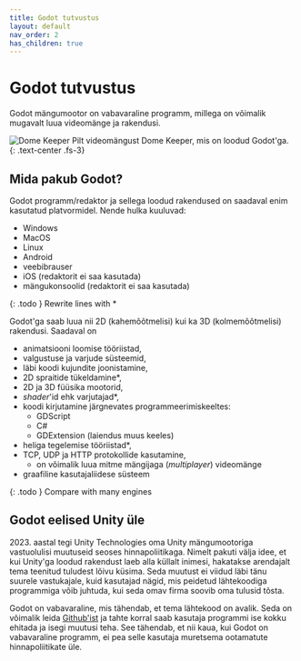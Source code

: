 ```yaml
---
title: Godot tutvustus
layout: default
nav_order: 2
has_children: true
---
```


# Godot tutvustus

Godot mängumootor on vabavaraline programm, millega on võimalik mugavalt luua videomänge ja rakendusi.

![Dome Keeper](https://godotengine.org/assets/showcase/dome-keeper.jpg)
Pilt videomängust Dome Keeper, mis on loodud Godot'ga.
{: .text-center .fs-3}

## Mida pakub Godot?

Godot programm/redaktor ja sellega loodud rakendused on saadaval enim kasutatud platvormidel.
Nende hulka kuuluvad:

-   Windows
-   MacOS
-   Linux
-   Android
-   veebibrauser
-   iOS (redaktorit ei saa kasutada)
-   mängukonsoolid (redaktorit ei saa kasutada)

{: .todo }
Rewrite lines with \*

Godot'ga saab luua nii 2D (kahemõõtmelisi) kui ka 3D (kolmemõõtmelisi) rakendusi.
Saadaval on

-   animatsiooni loomise tööriistad,
-   valgustuse ja varjude süsteemid,
-   läbi koodi kujundite joonistamine,
-   2D spraitide tükeldamine\*,
-   2D ja 3D füüsika mootorid,
-   *shader*'id ehk varjutajad\*,
-   koodi kirjutamine järgnevates programmeerimiskeeltes:
    -   GDScript
    -   C#
    -   GDExtension (laiendus muus keeles)
-   heliga tegelemise tööriistad\*,
-   TCP, UDP ja HTTP protokollide kasutamine,
    -   on võimalik luua mitme mängijaga (*multiplayer*) videomänge
-   graafiline kasutajaliidese süsteem

{: .todo }
Compare with many engines

## Godot eelised Unity üle

2023\. aastal tegi Unity Technologies oma Unity mängumootoriga vastuolulisi muutuseid seoses hinnapoliitikaga.
Nimelt pakuti välja idee, et kui Unity'ga loodud rakendust laeb alla küllalt inimesi, hakatakse arendajalt tema teenitud tuludest lõivu küsima.
Seda muutust ei viidud läbi tänu suurele vastukajale, kuid kasutajad nägid, mis peidetud lähtekoodiga programmiga võib juhtuda, kui seda omav firma soovib oma tulusid tõsta.

Godot on vabavaraline, mis tähendab, et tema lähtekood on avalik.
Seda on võimalik leida [Github'ist](https://github.com/godotengine/godot) ja tahte korral saab kasutaja programmi ise kokku ehitada ja isegi muutusi teha.
See tähendab, et nii kaua, kui Godot on vabavaraline programm, ei pea selle kasutaja muretsema ootamatute hinnapoliitikate üle.